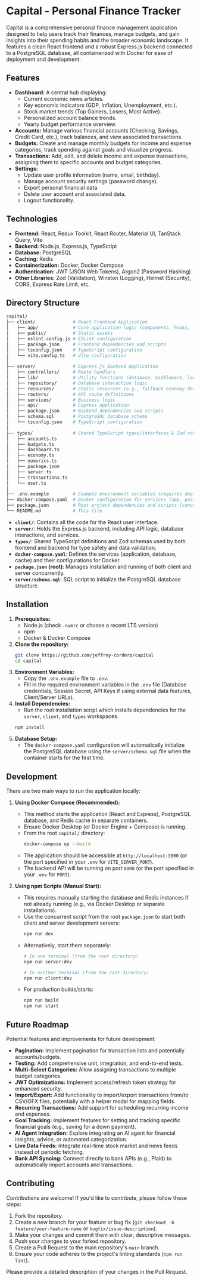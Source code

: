 # Capital - Personal Finance Tracker

Capital is a comprehensive personal finance management application designed to help users track their finances, manage budgets, and gain insights into their spending habits and the broader economic landscape. It features a clean React frontend and a robust Express.js backend connected to a PostgreSQL database, all containerized with Docker for ease of deployment and development.

## Features

* **Dashboard:** A central hub displaying:
   * Current economic news articles.
   * Key economic indicators (GDP, Inflation, Unemployment, etc.).
   * Stock market trends (Top Gainers, Losers, Most Active).
   * Personalized account balance trends.
   * Yearly budget performance overview.
* **Accounts:** Manage various financial accounts (Checking, Savings, Credit Card, etc.), track balances, and view associated transactions.
* **Budgets:** Create and manage monthly budgets for income and expense categories, track spending against goals and visualize progress.
* **Transactions:** Add, edit, and delete income and expense transactions, assigning them to specific accounts and budget categories.
* **Settings:**
   * Update user profile information (name, email, birthday).
   * Manage account security settings (password change).
   * Export personal financial data.
   * Delete user account and associated data.
   * Logout functionality.

## Technologies

* **Frontend:** React, Redux Toolkit, React Router, Material UI, TanStack Query, Vite
* **Backend:** Node.js, Express.js, TypeScript
* **Database:** PostgreSQL
* **Caching:** Redis
* **Containerization:** Docker, Docker Compose
* **Authentication:** JWT (JSON Web Tokens), Argon2 (Password Hashing)
* **Other Libraries:** Zod (Validation), Winston (Logging), Helmet (Security), CORS, Express Rate Limit, etc.

## Directory Structure

```bash
capital/
├── client/              # React Frontend Application
│   ├── app/             # Core application logic (components, hooks, lib, redux, styles)
│   ├── public/          # Static assets
│   ├── eslint.config.js # ESLint configuration
│   ├── package.json     # Frontend dependencies and scripts
│   ├── tsconfig.json    # TypeScript configuration
│   └── vite.config.ts   # Vite configuration
│
├── server/              # Express.js Backend Application
│   ├── controllers/     # Route handlers
│   ├── lib/             # Utility functions (database, middleware, logger, redis, etc.)
│   ├── repository/      # Database interaction logic
│   ├── resources/       # Static resources (e.g., fallback economy data)
│   ├── routers/         # API route definitions
│   ├── services/        # Business logic
│   ├── api/             # Express application
│   ├── package.json     # Backend dependencies and scripts
│   ├── schema.sql       # PostgreSQL database schema
│   └── tsconfig.json    # TypeScript configuration
│
├── types/               # Shared TypeScript types/interfaces & Zod schemas
│   ├── accounts.ts
│   ├── budgets.ts
│   ├── dashboard.ts
│   ├── economy.ts
│   ├── numerics.ts
│   ├── package.json
│   ├── server.ts
│   ├── transactions.ts
│   └── user.ts
│
├── .env.example         # Example environment variables (requires duplication and filling)
├── docker-compose.yaml  # Docker configuration for services (app, postgres, redis)
├── package.json         # Root project dependencies and scripts (concurrently, installation)
└── README.md            # This file
```

* **`client/`**: Contains all the code for the React user interface.
* **`server/`**: Holds the Express.js backend, including API logic, database interactions, and services.
* **`types/`**: Shared TypeScript definitions and Zod schemas used by both frontend and backend for type safety and data validation.
* **`docker-compose.yaml`**: Defines the services (application, database, cache) and their configurations for Docker.
* **`package.json` (root)**: Manages installation and running of both client and server concurrently.
* **`server/schema.sql`**: SQL script to initialize the PostgreSQL database structure.

## Installation

1.  **Prerequisites:**
    * Node.js (check `.nvmrc` or choose a recent LTS version)
    * npm
    * Docker & Docker Compose
2.  **Clone the repository:**
    ```bash
    git clone https://github.com/jeffrey-cordero/capital
    cd capital
    ```
3.  **Environment Variables:**
    * Copy the `.env.example` file to `.env`.
    * Fill in the required environment variables in the `.env` file (Database credentials, Session Secret, API Keys if using external data features, Client/Server URLs).
4.  **Install Dependencies:**
    * Run the root installation script which installs dependencies for the `server`, `client`, and `types` workspaces.
    ```bash
    npm install
    ```
5.  **Database Setup:**
    * The `docker-compose.yaml` configuration will automatically initialize the PostgreSQL database using the `server/schema.sql` file when the container starts for the first time.

## Development

There are two main ways to run the application locally:

1.  **Using Docker Compose (Recommended):**
    * This method starts the application (React and Express), PostgreSQL database, and Redis cache in separate containers.
    * Ensure Docker Desktop (or Docker Engine + Compose) is running.
    * From the root `capital/` directory:
        ```bash
        docker-compose up --build
        ```
    * The application should be accessible at `http://localhost:3000` (or the port specified in your `.env` for `VITE_SERVER_PORT`).
    * The backend API will be running on port `8000` (or the port specified in your `.env` for `PORT`).

2.  **Using npm Scripts (Manual Start):**
    * This requires manually starting the database and Redis instances if not already running (e.g., via Docker Desktop or separate installations).
    * Use the concurrent script from the root `package.json` to start both client and server development servers:
        ```bash
        npm run dev
        ```
    * Alternatively, start them separately:
        ```bash
        # In one terminal (from the root directory)
        npm run server:dev

        # In another terminal (from the root directory)
        npm run client:dev
        ```
    * For production builds/starts:
        ```bash
        npm run build
        npm run start
        ```

## Future Roadmap

Potential features and improvements for future development:

* **Pagination:** Implement pagination for transaction lists and potentially accounts/budgets.
* **Testing:** Add comprehensive unit, integration, and end-to-end tests.
* **Multi-Select Categories:** Allow assigning transactions to multiple budget categories.
* **JWT Optimizations:** Implement access/refresh token strategy for enhanced security.
* **Import/Export:** Add functionality to import/export transactions from/to CSV/OFX files, potentially with a helper modal for mapping fields.
* **Recurring Transactions:** Add support for scheduling recurring income and expenses.
* **Goal Tracking:** Implement features for setting and tracking specific financial goals (e.g., saving for a down payment).
* **AI Agent Integration:** Explore integrating an AI agent for financial insights, advice, or automated categorization.
* **Live Data Feeds:** Integrate real-time stock market and news feeds instead of periodic fetching.
* **Bank API Syncing:** Connect directly to bank APIs (e.g., Plaid) to automatically import accounts and transactions.

## Contributing

Contributions are welcome! If you'd like to contribute, please follow these steps:

1.  Fork the repository.
2.  Create a new branch for your feature or bug fix (`git checkout -b feature/your-feature-name` or `bugfix/issue-description`).
3.  Make your changes and commit them with clear, descriptive messages.
4.  Push your changes to your forked repository.
5.  Create a Pull Request to the main repository's `main` branch.
6.  Ensure your code adheres to the project's linting standards (`npm run lint`).

Please provide a detailed description of your changes in the Pull Request.